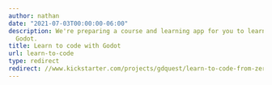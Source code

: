 ```yaml
---
author: nathan
date: "2021-07-03T00:00:00-06:00"
description: We're preparing a course and learning app for you to learn to code with
  Godot.
title: Learn to code with Godot
url: learn-to-code
type: redirect
redirect: //www.kickstarter.com/projects/gdquest/learn-to-code-from-zero-with-godot-the-free-game-engine
---
```

